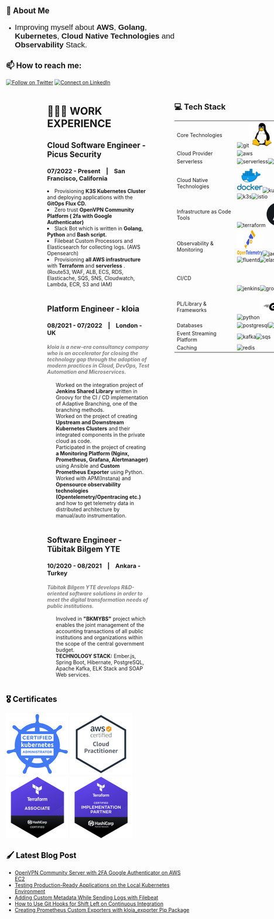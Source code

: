 <h2> 📖 About Me </h2>



<ul>
  <li>
    <p style="font-family:Arial; font-size:1.5em;">Improving myself about <b>AWS</b>, <b>Golang</b>, <b>Kubernetes</b>, <b>Cloud Native Technologies</b> and <b>Observability</b> Stack. </p>
  </li>
 </ul>

 <h2>📫 How to reach me:</h2>

[![Follow on Twitter](https://img.shields.io/badge/--twitter?label=Twitter&logo=Twitter&style=social)](https://twitter.com/uzumlukek_mk)
[![Connect on LinkedIn](https://img.shields.io/badge/--linkedin?label=LinkedIn&logo=LinkedIn&style=social)](https://www.linkedin.com/in/muhammedsaidkaya/)


<div style="width: 100vw; display:flex;">
  <div style="width: 40%;margin-left: 8em;">
    <h1> 👨🏽‍💻 WORK EXPERIENCE</h1>
    <h2><b>Cloud Software Engineer - Picus Security</b></h2>
    <h3>07/2022 - Present&nbsp;&nbsp;&nbsp;&nbsp;|&nbsp;&nbsp;&nbsp;&nbsp;San Francisco, California</h3>
      <li>
        Provisioning <b>K3S Kubernetes Cluster</b> and deploying
applications with the <b>GitOps Flux CD.</b>
      </li>
      <li>
        Zero trust <b>OpenVPN Community Platform ( 2fa with Google
Authenticator)</b>
      </li>
      <li>
        Slack Bot which is written in <b>Golang, Python</b> and <b>Bash script.</b>
      </li>
      <li>
        Filebeat Custom Processors and Elasticsearch for collecting logs. (AWS Opensearch)
      </li>
      <li>
        Provisioning <b>all AWS infrastructure</b> with <b>Terraform</b> and <b>serverless</b> . (Route53, WAF, ALB, ECS, RDS, Elasticache, SQS, SNS, Cloudwatch, Lambda, ECR, S3 and IAM)
      </li>
      <br/>
    </ul>
    <h2><b>Platform Engineer - kloia</b></h2>
    <h3>08/2021 - 07/2022&nbsp;&nbsp;&nbsp;&nbsp;|&nbsp;&nbsp;&nbsp;&nbsp;London - UK</h3>
    <h4 style="color: gray" ;>
      <i
        >kloia is a new-era consultancy company who is an accelerator for closing the technology gap through the adoption of modern practices in Cloud, DevOps, Test Automation and Microservices.</i
      >
    </h4>
    <ul style="list-style-type:none;">
      <li>
        Worked on the integration project of <b>Jenkins Shared Library</b> written in Groovy for the CI / CD implementation of Adaptive Branching, one of the branching methods.
      </li>
      <li>
        Worked on the project of creating <b>Upstream and Downstream Kubernetes Clusters</b> and their integrated components in the private cloud as code.
      </li>
      <li>
        Participated in the project of creating <b>a Monitoring Platform (Nginx, Prometheus, Grafana, Alertmanager)</b> using Ansible and <b>Custom Prometheus Exporter</b> using Python.
      </li>
      <li>
        Worked with APM(Instana) and <b>Opensource observability technologies (Opentelemetry/Opentracing etc.)</b> and how to get telemetry data in distributed architecture by manual/auto instrumentation.
      </li>
      <br/>
    </ul>
    <h2><b>Software Engineer - Tübitak Bilgem YTE</b></h2>
    <h3>10/2020 - 08/2021&nbsp;&nbsp;&nbsp;&nbsp;|&nbsp;&nbsp;&nbsp;&nbsp;Ankara - Turkey</h3>
    <h4 style="color: gray" ;>
      <i
        >Tübitak Bilgem YTE develops R&D-oriented software solutions in order
to meet the digital transformation needs of public institutions.</i
      >
    </h4>
    <ul style="list-style-type:none;">
      <li>
        Involved in <b>"BKMYBS"</b> project which enables the joint management of the accounting transactions of all public institutions and organizations within the scope of the central government budget.
      </li>
      <li>
        <b>TECHNOLOGY STACK:</b> Ember.js, Spring Boot, Hibernate, PostgreSQL, Apache Kafka, ELK Stack and SOAP Web services.
      </li>
    </ul>
  </div>

  <div style="margin-left: 7vw;">
    <h2>💻 Tech Stack</h2>
    <table>
      <tr>
        <td>Core Technologies</td>
        <td>
          <img
            src="https://www.vectorlogo.zone/logos/git-scm/git-scm-icon.svg"
            alt="git"
            width="70"
            height="70"
          /><img
            src="https://github.com/github/explore/raw/main/topics/linux/linux.png"
            alt="linux"
            width="70"
            height="70"
          /><img
            src="https://www.vectorlogo.zone/logos/nginx/nginx-ar21.svg"
            alt="nginx"
            width="70"
            height="70"
          /><img
            src="https://github.com/github/explore/raw/main/topics/bash/bash.png"
            alt="bash"
            width="70"
            height="70"
          />
        </td>
      </tr>
      <tr>
        <td>Cloud Provider</td>
        <td>
          <img
            src="https://www.vectorlogo.zone/logos/amazon_aws/amazon_aws-ar21.svg"
            alt="aws"
            width="70"
            height="70"
          />
        </td>
      </tr>
      <tr>
        <td>Serverless</td>
        <td>
          <img
            src="https://www.vectorlogo.zone/logos/serverless/serverless-ar21.svg"
            alt="serverless"
            width="70"
            height="70"
          /><img
            src="https://www.vectorlogo.zone/logos/amazon_awslambda/amazon_awslambda-ar21.svg"
            alt="lambda"
            width="70"
            height="70"
          />
        </td>
      </tr>
      <tr>
        <td>Cloud Native Technologies</td>
        <td>
          <img
            src="https://github.com/github/explore/raw/main/topics/docker/docker.png"
            alt="docker"
            width="70"
            height="70"
          /><img
            src="https://www.vectorlogo.zone/logos/kubernetes/kubernetes-icon.svg"
            alt="kubernetes"
            width="70"
            height="70"
          /><img
            src="https://www.vectorlogo.zone/logos/rancher/rancher-ar21.svg"
            alt="k3s"
            width="70"
            height="70"
          /><img
            src="https://cncf-branding.netlify.app/img/projects/k3s/icon/color/k3s-icon-color.png"
            alt="rancher"
            width="70"
            height="70"
          /><img
            src="https://www.vectorlogo.zone/logos/fluxcdio/fluxcdio-ar21.svg"
            alt="flux"
            width="70"
            height="70"
          /><img
            src="https://cncf-branding.netlify.app/img/projects/helm/icon/color/helm-icon-color.png"
            alt="k3s"
            width="70"
            height="70"
          /><img
            src="https://www.vectorlogo.zone/logos/istioio/istioio-ar21.svg"
            alt="istio"
            width="70"
            height="70"
          />
        </td>
      </tr>
      <tr>
        <td>Infrastructure as Code Tools</td>
        <td>
            <img
            src="https://www.vectorlogo.zone/logos/terraformio/terraformio-ar21.svg"
            alt="terraform"
            width="70"
            height="70"
            /><img
            src="https://github.com/github/explore/raw/main/topics/ansible/ansible.png"
            alt="ansible"
            width="70"
            height="70"
            /><img
            src="assets/packerio-ar21.svg"
            alt="packer"
            width="70"
            height="70"
            />
        </td>
      </tr>
      <tr>
        <td>Observability & Monitoring</td>
        <td>
            <img
            src="https://raw.githubusercontent.com/cncf/artwork/master/projects/opentelemetry/stacked/color/opentelemetry-stacked-color.svg"
            alt="opentelemetry"
            width="70"
            height="70"
            /><img
            src="https://www.vectorlogo.zone/logos/jaegertracingio/jaegertracingio-ar21.svg"
            alt="jaeger"
            width="70"
            height="70"
            /><img
            src="https://www.vectorlogo.zone/logos/prometheusio/prometheusio-ar21.svg"
            alt="prometheus"
            width="70"
            height="70"
            /><img
            src="https://www.vectorlogo.zone/logos/grafana/grafana-ar21.svg"
            alt="grafana"
            width="70"
            height="70"
            /><img
            src="https://www.vectorlogo.zone/logos/fluentd/fluentd-ar21.svg"
            alt="fluentd"
            width="70"
            height="70"
            /><img
            src="https://www.vectorlogo.zone/logos/elastic/elastic-ar21.svg"
            alt="elastic"
            width="70"
            height="70"
            /><img
            src="https://www.vectorlogo.zone/logos/elasticco_kibana/elasticco_kibana-ar21.svg"
            alt="kibana"
            width="70"
            height="70"
            />
        </td>
      </tr>
      <tr>
        <td>CI/CD</td>
        <td>
            <img
        src="https://www.vectorlogo.zone/logos/jenkins/jenkins-icon.svg"
        alt="jenkins"
        width="70"
        height="70"
        /><img
        src="https://www.vectorlogo.zone/logos/groovy-lang/groovy-lang-ar21.svg"
        alt="groovy"
        width="70"
        height="70"
        /><img
        src="https://www.vectorlogo.zone/logos/gitlab/gitlab-ar21.svg"
        alt="gitlab"
        width="70"
        height="70"
        /><img
        src="https://raw.githubusercontent.com/cncf/landscape/master/hosted_logos/github-actions.svg"
        alt="github-actions"
        width="70"
        height="70"
        />
        </td>
      </tr>
      <tr>
        <td>PL/Library & Frameworks</td>
        <td>
            <img
        src="https://www.vectorlogo.zone/logos/python/python-ar21.svg"
        alt="python"
        width="70"
        height="70"
        />
        <img
        src="https://github.com/github/explore/raw/main/topics/go/go.png"
        alt="go"
        width="70"
        height="70"
        /><img
        src="https://raw.githubusercontent.com/devicons/devicon/master/icons/java/java-original-wordmark.svg"
        alt="java"
        width="70"
        height="70"
        /><img
        src="https://www.vectorlogo.zone/logos/springio/springio-icon.svg"
        alt="spring"
        width="70"
        height="70"
        /><img
        src="https://www.vectorlogo.zone/logos/reactjs/reactjs-ar21.svg"
        alt="react"
        width="70"
        height="70"
        />
        </td>
      </tr>
      <tr>
        <td>Databases</td>
        <td>
            <img
            src="https://www.vectorlogo.zone/logos/postgresql/postgresql-ar21.svg"
            alt="postgresql"
            width="70"
            height="70"
            /><img
            src="https://www.vectorlogo.zone/logos/mysql/mysql-ar21.svg"
            alt="mysql"
            width="70"
            height="70"
            />
        </td>
      </tr>
      <tr>
        <td>Event Streaming Platform</td>
        <td>
            <img
            src="https://www.vectorlogo.zone/logos/apache_kafka/apache_kafka-ar21.svg"
            alt="kafka"
            width="70"
            height="70"
            /><img
            src="https://raw.githubusercontent.com/detain/svg-logos/master/svg/aws-sqs.svg"
            alt="sqs"
            width="70"
            height="70"
            />
        </td>
      </tr>
      <tr>
        <td>Caching</td>
        <td>
            <img
            src="https://www.vectorlogo.zone/logos/redis/redis-ar21.svg"
            alt="redis"
            width="70"
            height="70"
            />
        </td>
      </tr>
    </table>
  </div>
</div>



<h2 align="left"> <a href="https://www.credly.com/users/muhammed-said-kaya/badges" style="text-decoration:none;color:black">🎖 Certificates</a></h2>
<p align="left">
<img src="assets/certificates/cka.png" alt="cka" width="170" height="170"/> 
<img src="assets/certificates/AWS-CP.png" alt="aws" width="170" height="170"/> 
<img src="assets/certificates/terraform-associate.png" alt="terraform" width="170" height="170"/>
<img src="assets/certificates/Terraform-CHIP.png" alt="terraform-chip" width="170" height="170"/>
</p>


<h2 align="left"> <a href="https://medium.com/@muhammedsaidkaya" style="text-decoration:none;color:black" >🖌 Latest Blog Post</a></h2>

<!-- BLOG-POST-LIST:START -->
- [OpenVPN Community Server with 2FA Google Authenticator on AWS EC2](https://medium.com/picus-security-engineering/openvpn-community-server-with-2fa-google-authenticator-on-aws-ec2-275f2e0722a6?source=rss-bb6d038e35e3------2)
- [Testing Production-Ready Applications on the Local Kubernetes Environment](https://medium.com/@muhammedsaidkaya/testing-of-production-ready-applications-on-the-local-kubernetes-environment-b1b0efc67b95?source=rss-bb6d038e35e3------2)
- [Adding Custom Metadata While Sending Logs with Filebeat](https://medium.com/picus-security-engineering/adding-custom-metadata-while-sending-logs-with-filebeat-ee72815bb34e?source=rss-bb6d038e35e3------2)
- [How to Use Git Hooks for Shift Left on Continuous Integration](https://blog.kloia.com/how-to-use-git-hooks-for-shift-left-on-continuous-integration-67c6883b6ceb?source=rss-bb6d038e35e3------2)
- [Creating Prometheus Custom Exporters with kloia_exporter Pip Package](https://blog.kloia.com/creating-prometheus-custom-exporters-with-kloia-exporter-pip-package-97a22e3aa999?source=rss-bb6d038e35e3------2)
<!-- BLOG-POST-LIST:END -->


